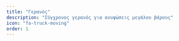```yaml
---
title: "Γερανός"
description: "Σύγχρονος γερανός για ανυψώσεις μεγάλου βάρους"
icon: "fa-truck-moving"
order: 1
---
```

